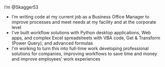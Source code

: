 I’m @Skagger53
- I'm writing code at my current job as a Business Office Manager to improve processes and meet needs at my facility and at the corporate level
- I've built workflow solutions with Python desktop applications, Web apps, and complex Excel spreadsheets with VBA code, Get & Transform (Power Query), and advanced formulas
- I'm working to turn this into full-time work developing professional solutions for companies, improving workflows to save time and money and improve employees' work experiences
